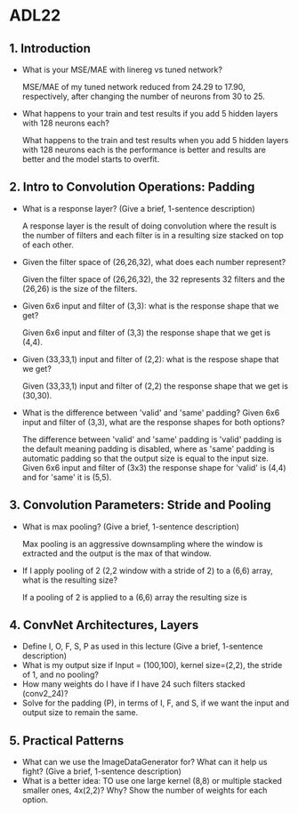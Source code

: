 # ADL22

## 1. Introduction

- What is your MSE/MAE with linereg vs tuned network?

  MSE/MAE of my tuned network reduced from 24.29 to 17.90, respectively, after changing the number of neurons from 30 to 25.
  

- What happens to your train and test results if you add 5 hidden layers with 128 neurons each?

  What happens to the train and test results when you add 5 hidden layers with 128 neurons each is the performance is better and results are better and the model starts to overfit.
  

## 2. Intro to Convolution Operations: Padding

- What is a response layer? (Give a brief, 1-sentence description)

  A response layer is the result of doing convolution where the result is the number of filters and each filter is in a resulting size stacked on top of each other.
  

- Given the filter space of (26,26,32), what does each number represent?

  Given the filter space of (26,26,32), the 32 represents 32 filters and the (26,26) is the size of the filters.
  

- Given 6x6 input and filter of (3,3): what is the response shape that we get?

  Given 6x6 input and filter of (3,3) the response shape that we get is (4,4).
  

- Given (33,33,1) input and filter of (2,2): what is the respose shape that we get?

  Given (33,33,1) input and filter of (2,2) the response shape that we get is (30,30).
  

- What is the difference between 'valid' and 'same' padding? Given 6x6 input and filter of (3,3), what are the response shapes for both options?

  The difference between 'valid' and 'same' padding is 'valid' padding is the default meaning padding is disabled, where as 'same' padding is automatic padding so that the output size is equal to the input size. Given 6x6 input and filter of (3x3) the response shape for 'valid' is (4,4) and for 'same' it is (5,5).


## 3. Convolution Parameters: Stride and Pooling

- What is max pooling? (Give a brief, 1-sentence description)

  Max pooling is an aggressive downsampling where the window is extracted and the output is the max of that window.

- If I apply pooling of 2 (2,2 window with a stride of 2) to a (6,6) array, what is the resulting size?

  If a pooling of 2 is applied to a (6,6) array the resulting size is 

## 4. ConvNet Architectures, Layers

- Define I, O, F, S, P as used in this lecture (Give a brief, 1-sentence description)
- What is my output size if Input = (100,100), kernel size=(2,2), the stride of 1, and no pooling?
- How many weights do I have if I have 24 such filters stacked (conv2_24)?
- Solve for the padding (P), in terms of I, F, and S, if we want the input and output size to remain the same.

## 5. Practical Patterns

- What can we use the ImageDataGenerator for? What can it help us fight? (Give a brief, 1-sentence description)
- What is a better idea: TO use one large kernel (8,8) or multiple stacked smaller ones, 4x(2,2)? Why? Show the number of weights for each option.

